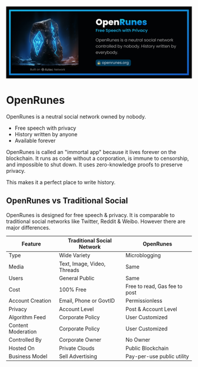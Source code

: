 
![image](./OpenRunes.jpg)

# OpenRunes

OpenRunes is a neutral social network owned by nobody.

- Free speech with privacy
- History written by anyone
- Available forever

OpenRunes is called an "immortal app" because it lives forever on the blockchain. It runs as code without a corporation, is immune to censorship, and impossible to shut down. It uses zero-knowledge proofs to preserve privacy.

This makes it a perfect place to write history.


## OpenRunes vs Traditional Social

OpenRunes is designed for free speech & privacy. It is comparable to traditional social networks like Twitter, Reddit & Weibo. However there are major differences.

| Feature   | Traditional Social Network          | OpenRunes           |
|------|---------------|-----------------------|
| Type    | Wide Variety    | Microblogging |
| Media    | Text, Image, Video, Threads      | Same |
| Users    | General Public      | Same |
| Cost    | 100% Free      | Free to read, Gas fee to post |
| Account Creation    | Email, Phone or GovtID    | Permissionless |
| Privacy    | Account Level    | Post & Account Level |
| Algorithm Feed    | Corporate Policy    | User Customized |
| Content Moderation    | Corporate Policy    | User Customized |
| Controlled By    | Corporate Owner    | No Owner |
| Hosted On    | Private Clouds    | Public Blockchain |
| Business Model    | Sell Advertising      | Pay-per-use public utility |


